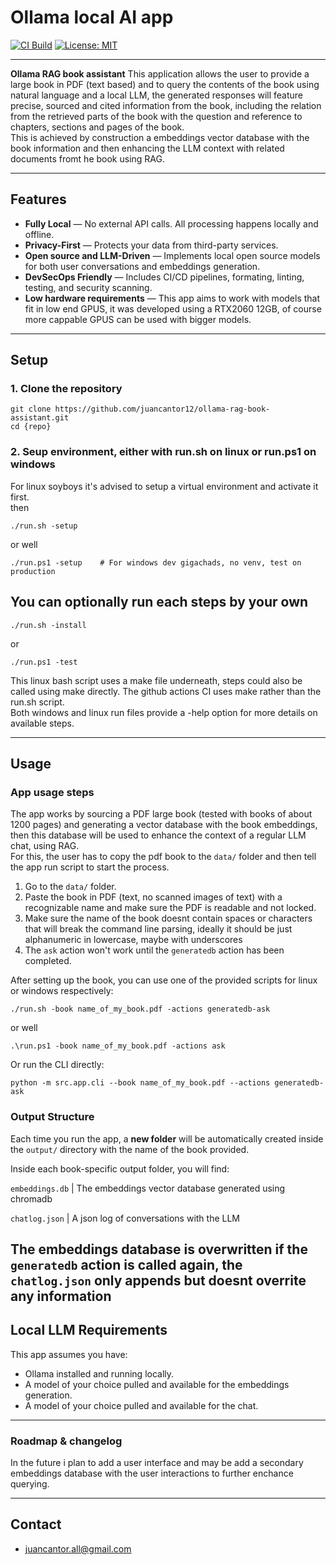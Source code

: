 # Ollama local AI app

[![CI Build](https://github.com/juancantor12/ollama-rag-book-assistant/actions/workflows/ci.yml/badge.svg?branch=master)](https://github.com/juancantor12/ollama-rag-book-assistant/actions)
[![License: MIT](https://img.shields.io/badge/License-MIT-yellow.svg)](https://opensource.org/licenses/MIT)

---

**Ollama RAG book assistant** This application allows the user to provide a large book in PDF (text based) and to query the contents of the book using natural language and a local LLM, the generated responses will feature precise, sourced and cited information from the book, including the relation from the retrieved parts of the book with the question and reference to chapters, sections and pages of the book.  
This is achieved by construction a embeddings vector database with the book information and then enhancing the LLM context with related documents fromt he book using RAG.

---

## Features

- **Fully Local** — No external API calls. All processing happens locally and offline.
- **Privacy-First** — Protects your data from third-party services.
- **Open source and LLM-Driven** — Implements local open source models for both user conversations and embeddings generation.
- **DevSecOps Friendly** — Includes CI/CD pipelines, formating, linting, testing, and security scanning.
- **Low hardware requirements** — This app aims to work with models that fit in low end GPUS, it was developed using a RTX2060 12GB, of course more cappable GPUS can be used with bigger models.

---


## Setup

### 1. Clone the repository

```
git clone https://github.com/juancantor12/ollama-rag-book-assistant.git
cd {repo}
```
### 2. Seup environment, either with run.sh on linux or run.ps1 on windows  
For linux soyboys it's advised to setup a virtual environment and activate it first.  
then  

```
./run.sh -setup
```
or well
```
./run.ps1 -setup	# For windows dev gigachads, no venv, test on production
```

## You can optionally run each steps by your own

```
./run.sh -install
```
or
```
./run.ps1 -test
```

This linux bash script uses a make file underneath, steps could also be called using make directly. The github actions CI uses make rather than the run.sh script.  
Both windows and linux run files provide a -help option for more details on available steps.

---

## Usage

### App usage steps

The app works by sourcing a PDF large book (tested with books of about 1200 pages) and generating a vector database with the book embeddings, then this database will be used to enhance the context of a regular LLM chat, using RAG.  
For this, the user has to copy the pdf book to the `data/` folder and then tell the app run script to start the process.

1. Go to the `data/` folder.
2. Paste the book in PDF (text, no scanned images of text) with a recognizable name and make sure the PDF is readable and not locked.
3. Make sure the name of the book doesnt contain spaces or characters that will break the command line parsing, ideally it should be just alphanumeric in lowercase, maybe with underscores
4. The `ask` action won't work until the `generatedb` action has been completed.

After setting up the book, you can use one of the provided scripts for linux or windows respectively:

```
./run.sh -book name_of_my_book.pdf -actions generatedb-ask
```
or well 
```
.\run.ps1 -book name_of_my_book.pdf -actions ask
```

Or run the CLI directly:
```
python -m src.app.cli --book name_of_my_book.pdf --actions generatedb-ask
```

### Output Structure

Each time you run the app, a **new folder** will be automatically created inside the `output/` directory with the name of the book provided.

Inside each book-specific output folder, you will find:

`embeddings.db` | The embeddings vector database generated using chromadb  

`chatlog.json` | A json log of conversations with the LLM  


The embeddings database is overwritten if the `generatedb` action is called again, the `chatlog.json` only appends but doesnt overrite any information
---

## Local LLM Requirements

This app assumes you have:

- Ollama installed and running locally.
- A model of your choice pulled and available for the embeddings generation.
- A model of your choice pulled and available for the chat.

---

### Roadmap & changelog

In the future i plan to add a user interface and may be add a secondary embeddings database with the user interactions to further enchance querying.

---

## Contact

- juancantor.all@gmail.com
